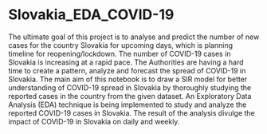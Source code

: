 # Slovakia_EDA_COVID-19

   The ultimate goal of this project is to analyse and predict the number of new cases for the country Slovakia for upcoming days, 
   which is planning timeline for reopening/lockdown. The number of COVID-19 cases in Slovakia is increasing at a rapid pace. 
   The  Authorities are having a hard time to create a pattern, analyze and forecast the spread of COVID-19 in Slovakia. 
   The main aim of this notebook is to draw a SIR model for better understanding of COVID-19 spread in Slovakia by thoroughly studying 
   the reported cases in the country from the given dataset. An Exploratory Data Analysis (EDA) technique is being implemented to
   study and analyze the reported COVID-19 cases in Slovakia. The result of the analysis divulge the impact of COVID-19 in Slovakia on daily and weekly.
               
   
